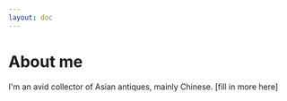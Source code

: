 ```yaml
---
layout: doc
---
```


# About me

I'm an avid collector of Asian antiques, mainly Chinese. [fill in more here]
